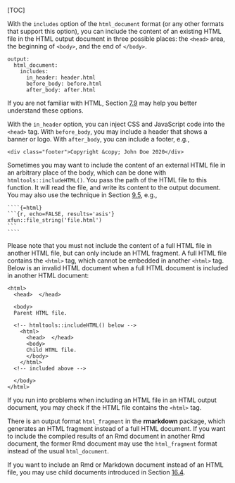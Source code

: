 [TOC]

With the `includes` option of the `html_document` format (or any other formats that support this option), you can include the content of an existing HTML file in the HTML output document in three possible places: the `<head>` area, the beginning of `<body>`, and the end of `</body>`.

    output:
      html_document:
        includes:
          in_header: header.html
          before_body: before.html
          after_body: after.html

If you are not familiar with HTML, Section [7.9]($Use-A-Custom-HTML-Template) may help you better understand these options.

With the `in_header` option, you can inject CSS and JavaScript code into the `<head>` tag. With `before_body`, you may include a header that shows a banner or logo. With `after_body`, you can include a footer, e.g.,

    <div class="footer">Copyright &copy; John Doe 2020</div>

Sometimes you may want to include the content of an external HTML file in an arbitrary place of the body, which can be done with `htmltools::includeHTML()`. You pass the path of the HTML file to this function. It will read the file, and write its content to the output document. You may also use the technique in Section [9.5]($Write-Raw-Content), e.g.,

    ````{=html}
    ```{r, echo=FALSE, results='asis'}
    xfun::file_string('file.html')
    ```
    ````

Please note that you must not include the content of a full HTML file in another HTML file, but can only include an HTML fragment. A full HTML file contains the `<html>` tag, which cannot be embedded in another `<html>` tag. Below is an invalid HTML document when a full HTML document is included in another HTML document:

    <html>
      <head>  </head>
    
      <body>
      Parent HTML file.
      
      <!-- htmltools::includeHTML() below -->
        <html>
          <head>  </head>
          <body>
          Child HTML file.
          </body>
        </html>
      <!-- included above -->
    
      </body>
    </html>

If you run into problems when including an HTML file in an HTML output document, you may check if the HTML file contains the `<html>` tag.

There is an output format `html_fragment` in the **rmarkdown** package, which generates an HTML fragment instead of a full HTML document. If you want to include the compiled results of an Rmd document in another Rmd document, the former Rmd document may use the `html_fragment` format instead of the usual `html_document`.

If you want to include an Rmd or Markdown document instead of an HTML file, you may use child documents introduced in Section [16.4]($Child-Documents).

